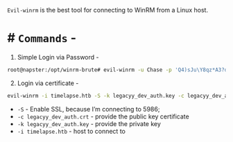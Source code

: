 `Evil-winrm` is the best tool for connecting to WinRM from a Linux host.

# # `Commands` -

1.  Simple Login via Password -

```bash
root@napster:/opt/winrm-brute# evil-winrm -u Chase -p 'Q4)sJu\Y8qz*A3?d' -i 10.10.10.149
```

2. Login via certificate -

```bash
evil-winrm -i timelapse.htb -S -k legacyy_dev_auth.key -c legacyy_dev_auth.crt
```

-   `-S` - Enable SSL, because I’m connecting to 5986;
-   `-c legacyy_dev_auth.crt` - provide the public key certificate
-   `-k legacyy_dev_auth.key` - provide the private key
-   `-i timelapse.htb` - host to connect to

